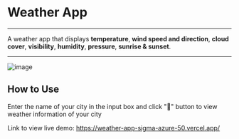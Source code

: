 # Weather App

---

A weather app that displays **temperature**, **wind speed and direction**, **cloud cover**, **visibility**, **humidity**, **pressure**, **sunrise & sunset**.

---
![image](https://github.com/user-attachments/assets/f12da0d6-cb5a-4ec7-be92-8356d788d8e3)

## How to Use

Enter the name of your city in the input box and click "🔎" button to view weather information of your city

Link to view live demo: https://weather-app-sigma-azure-50.vercel.app/
